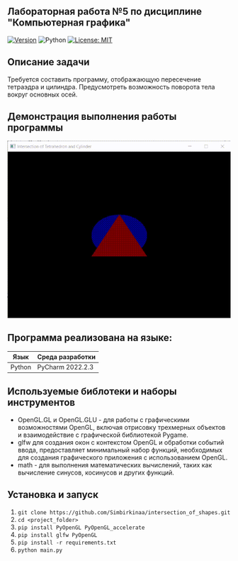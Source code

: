 ## Лабораторная работа №5 по дисциплине "Компьютерная графика"
[![Version](https://img.shields.io/badge/Version-1.0.0-darkblue.svg)](https://github.com/Simbirkinaa/Demonstration_of_pendulum_movement)
![Python](https://img.shields.io/badge/Python-3.9-pink)
[![License: MIT ](https://img.shields.io/badge/License-MIT-lightgreen.svg)](https://opensource.org/licenses/MIT)

## Описание задачи
Требуется составить программу, отображающую пересечение тетраэдра и цилиндра. Предусмотреть возможность поворота тела вокруг основных осей.

## Демонстрация выполнения работы программы
![GIF](https://github.com/Simbirkinaa/intersection_of_shapes/blob/master/gif&img/gifochka.gif)
## Программа реализована на языке:

| Язык | Среда разработки | 
| ------ |  ------ |
| Python | PyCharm 2022.2.3 |
## Используемые библотеки и наборы инструментов
- OpenGL.GL и OpenGL.GLU - для работы с графическими возможностями OpenGL, включая отрисовку трехмерных объектов и взаимодействие с графической библиотекой Pygame.
- glfw для создания окон с контекстом OpenGL и обработки событий ввода, предоставляет минимальный набор функций, необходимых для создания графического приложения с использованием OpenGL.
- math - для выполнения математических вычислений, таких как вычисление синусов, косинусов и других функций.
## Установка и запуск
1. ```git clone https://github.com/Simbirkinaa/intersection_of_shapes.git```
2. ```cd <project_folder>```
3. ```pip install PyOpenGL PyOpenGL_accelerate```
4. ```pip install glfw PyOpenGL```
5.  ```pip install -r requirements.txt```
6. ```python main.py```
